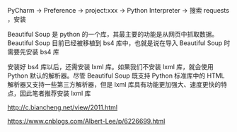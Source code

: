 PyCharm -> Preference -> project:xxx -> Python Interpreter -> 搜索 requests ，安装 

Beautiful Soup 是 python 的一个库，其最主要的功能是从网页中抓取数据。Beautiful Soup 目前已经被移植到 bs4 库中，也就是说在导入 Beautiful Soup 时需要先安装 bs4 库

安装好 bs4 库以后，还需安装 lxml 库。如果我们不安装 lxml 库，就会使用 Python 默认的解析器。尽管 Beautiful Soup 既支持 Python 标准库中的 HTML 解析器又支持一些第三方解析器，但是 lxml 库具有功能更加强大、速度更快的特点，因此笔者推荐安装 lxml 库



http://c.biancheng.net/view/2011.html

https://www.cnblogs.com/Albert-Lee/p/6226699.html

